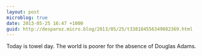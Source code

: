 ```yaml
---
layout: post
microblog: true
date: 2013-05-25 16:47 +1000
guid: http://desparoz.micro.blog/2013/05/25/t338184556349882369.html
---
```

Today is towel day. The world is poorer for the absence of Douglas Adams.
